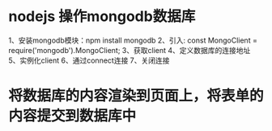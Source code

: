 # nodejs 操作mongodb数据库
1、安装mongodb模块：npm install mongodb
2、引入: const MongoClient = require('mongodb').MongoClient;
3、获取client
4、定义数据库的连接地址
5、实例化client
6、通过connect连接
7、关闭连接

# 将数据库的内容渲染到页面上，将表单的内容提交到数据库中